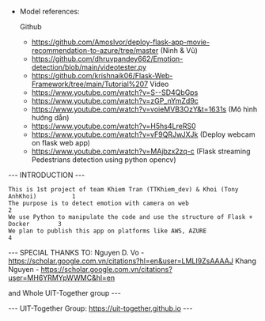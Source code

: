 - Model references:

    Github
    + https://github.com/AmosIvor/deploy-flask-app-movie-recommendation-to-azure/tree/master (Ninh & Vũ)
    + https://github.com/dhruvpandey662/Emotion-detection/blob/main/videotester.py
    + https://github.com/krishnaik06/Flask-Web-Framework/tree/main/Tutorial%207
    Video
    + https://www.youtube.com/watch?v=S--SD4QbGps
    + https://www.youtube.com/watch?v=zGP_nYmZd9c 
    + https://www.youtube.com/watch?v=voieMVB3OzY&t=1631s (Mô hình hướng dẫn)
    + https://www.youtube.com/watch?v=H5hs4LreRS0
    + https://www.youtube.com/watch?v=vF9QRJwJXJk (Deploy webcam on flask web app)
    + https://www.youtube.com/watch?v=MAjbzx2zq-c (Flask streaming Pedestrians detection using python opencv)
    



--- INTRODUCTION ---

    This is 1st project of team Khiem Tran (TTKhiem_dev) & Khoi (Tony AnhKhoi)          1
    The purpose is to detect emotion with camera on web                                 2
    We use Python to manipulate the code and use the structure of Flask + Docker        3
    We plan to publish this app on platforms like AWS, AZURE                            4
    

--- SPECIAL THANKS TO: 
                        Nguyen D. Vo - https://scholar.google.com.vn/citations?hl=en&user=LMLI9ZsAAAAJ
                        Khang Nguyen - https://scholar.google.com.vn/citations?user=MH6YRMYpWWMC&hl=en

 and Whole UIT-Together group ---


--- UIT-Together Group: https://uit-together.github.io ---

